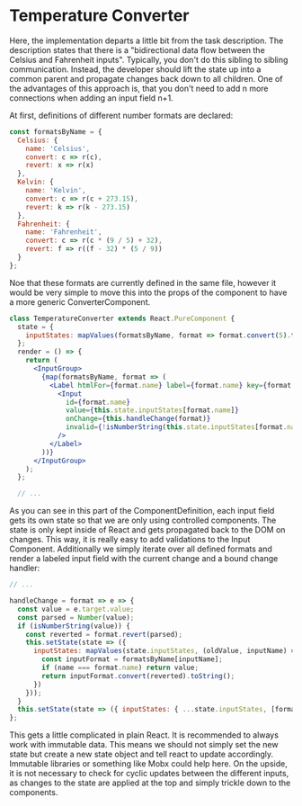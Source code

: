 # Temperature Converter

Here, the implementation departs a little bit from the task description.
The description states that there is a "bidirectional data flow between the Celsius and Fahrenheit inputs". Typically, you don't do this sibling to sibling communication. Instead, the developer should lift the state up into a common parent and propagate changes back down to all children. One of the advantages of this approach is, that you don't need to add n more connections when adding an input field n+1.

At first, definitions of different number formats are declared:

```jsx
const formatsByName = {
  Celsius: {
    name: 'Celsius',
    convert: c => r(c),
    revert: x => r(x)
  },
  Kelvin: {
    name: 'Kelvin',
    convert: c => r(c + 273.15),
    revert: k => r(k - 273.15)
  },
  Fahrenheit: {
    name: 'Fahrenheit',
    convert: c => r(c * (9 / 5) + 32),
    revert: f => r((f - 32) * (5 / 9))
  }
};
```

Noe that these formats are currently defined in the same file, however it would be very simple to move this into the props of the component to have a more generic ConverterComponent.

```jsx
class TemperatureConverter extends React.PureComponent {
  state = {
    inputStates: mapValues(formatsByName, format => format.convert(5).toString())
  };
  render = () => {
    return (
      <InputGroup>
        {map(formatsByName, format => (
          <Label htmlFor={format.name} label={format.name} key={format.name}>
            <Input
              id={format.name}
              value={this.state.inputStates[format.name]}
              onChange={this.handleChange(format)}
              invalid={!isNumberString(this.state.inputStates[format.name])}
            />
          </Label>
        ))}
      </InputGroup>
    );
  };

  // ...
```

As you can see in this part of the ComponentDefinition, each input field gets its own state so that we are only using controlled components. The state is only kept inside of React and gets propagated back to the DOM on changes. This way, it is really easy to add validations to the Input Component. Additionally we simply iterate over all defined formats and render a labeled input field with the current change and a bound change handler:

```jsx
// ...

handleChange = format => e => {
  const value = e.target.value;
  const parsed = Number(value);
  if (isNumberString(value)) {
    const reverted = format.revert(parsed);
    this.setState(state => ({
      inputStates: mapValues(state.inputStates, (oldValue, inputName) => {
        const inputFormat = formatsByName[inputName];
        if (name === format.name) return value;
        return inputFormat.convert(reverted).toString();
      })
    }));
  }
  this.setState(state => ({ inputStates: { ...state.inputStates, [format.name]: value } }));
};
```

This gets a little complicated in plain React. It is recommended to always work with immutable data. This means we should not simply set the new state but create a new state object and tell react to update accordingly. Immutable libraries or something like Mobx could help here. On the upside, it is not necessary to check for cyclic updates between the different inputs, as changes to the state are applied at the top and simply trickle down to the components.
